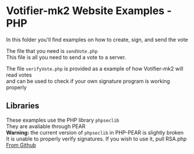 Votifier-mk2 Website Examples - PHP
==============
In this folder you'll find examples on how to create, sign, and send the vote  

The file that you need is `sendVote.php`  
This file is all you need to send a vote to a server.  
  
The file `verifyVote.php` is provided as a example of how Votifier-mk2 will read votes  
and can be used to check if your own signature program is working properly  


Libraries
--------------
These examples use the PHP library `phpseclib`  
They are avaliable through PEAR  
**Warning:** the current version of `phpseclib` in PHP-PEAR is slightly broken  
It is unable to properly verify signatures. If you wish to use it, pull RSA.php [From Github](https://github.com/phpseclib/phpseclib/blob/master/phpseclib/Crypt/RSA.php)